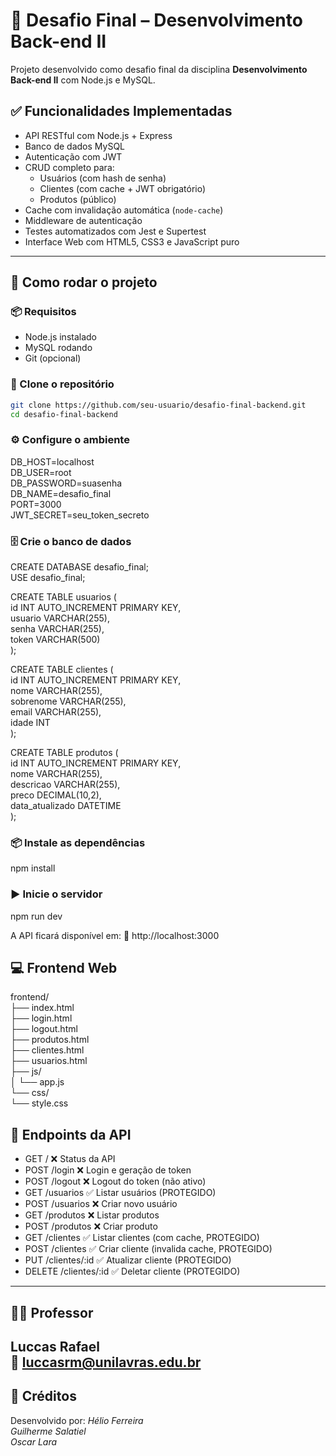 # 🧠 Desafio Final – Desenvolvimento Back-end II

Projeto desenvolvido como desafio final da disciplina **Desenvolvimento Back-end II** com Node.js e MySQL.

## ✅ Funcionalidades Implementadas

- API RESTful com Node.js + Express
- Banco de dados MySQL
- Autenticação com JWT
- CRUD completo para:
  - Usuários (com hash de senha)
  - Clientes (com cache + JWT obrigatório)
  - Produtos (público)
- Cache com invalidação automática (`node-cache`)
- Middleware de autenticação
- Testes automatizados com Jest e Supertest
- Interface Web com HTML5, CSS3 e JavaScript puro

---

## 🚀 Como rodar o projeto

### 📦 Requisitos

- Node.js instalado
- MySQL rodando
- Git (opcional)



### 📁 Clone o repositório

```bash
git clone https://github.com/seu-usuario/desafio-final-backend.git
cd desafio-final-backend
```
### ⚙️ Configure o ambiente
DB_HOST=localhost  
DB_USER=root  
DB_PASSWORD=suasenha  
DB_NAME=desafio_final  
PORT=3000  
JWT_SECRET=seu_token_secreto  

### 🗄️ Crie o banco de dados
CREATE DATABASE desafio_final;  
USE desafio_final;  

CREATE TABLE usuarios (  
  id INT AUTO_INCREMENT PRIMARY KEY,  
  usuario VARCHAR(255),  
  senha VARCHAR(255),  
  token VARCHAR(500)  
);

CREATE TABLE clientes (  
  id INT AUTO_INCREMENT PRIMARY KEY,  
  nome VARCHAR(255),  
  sobrenome VARCHAR(255),  
  email VARCHAR(255),  
  idade INT  
);

CREATE TABLE produtos (  
  id INT AUTO_INCREMENT PRIMARY KEY,  
  nome VARCHAR(255),  
  descricao VARCHAR(255),  
  preco DECIMAL(10,2),  
  data_atualizado DATETIME  
);

### 📦 Instale as dependências
npm install

### ▶️ Inicie o servidor
npm run dev

A API ficará disponível em:
📡 http://localhost:3000

## 💻 Frontend Web

frontend/  
├── index.html  
├── login.html  
├── logout.html  
├── produtos.html  
├── clientes.html  
├── usuarios.html  
├── js/  
│   └── app.js  
└── css/  
    └── style.css  

## 📝 Endpoints da API
- GET   /   ❌ Status da API  
- POST   /login   ❌ Login e geração de token  
- POST   /logout   ❌ Logout do token (não ativo)  
- GET   /usuarios   ✅ Listar usuários (PROTEGIDO)  
- POST   /usuarios   ❌ Criar novo usuário  
- GET   /produtos   ❌ Listar produtos  
- POST   /produtos   ❌ Criar produto  
- GET   /clientes   ✅ Listar clientes (com cache, PROTEGIDO)  
- POST   /clientes   ✅ Criar cliente (invalida cache, PROTEGIDO)  
- PUT   /clientes/:id   ✅ Atualizar cliente (PROTEGIDO)  
- DELETE   /clientes/:id   ✅ Deletar cliente (PROTEGIDO)
---

## 👨‍🏫 Professor
Luccas Rafael  
📧 luccasrm@unilavras.edu.br
---
## 🏁 Créditos
Desenvolvido por: 
*Hélio Ferreira*  
*Guilherme Salatiel*  
*Oscar Lara*  
